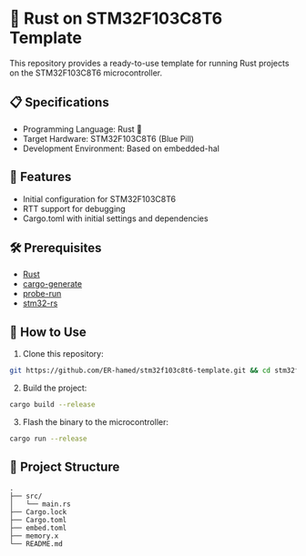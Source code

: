 # 🦀 Rust on STM32F103C8T6 Template

This repository provides a ready-to-use template for running Rust projects on the STM32F103C8T6 microcontroller.

## 📋 Specifications

- Programming Language: Rust 🦀
- Target Hardware: STM32F103C8T6 (Blue Pill)
- Development Environment: Based on embedded-hal

## 🚀 Features

- Initial configuration for STM32F103C8T6
- RTT support for debugging
- Cargo.toml with initial settings and dependencies

## 🛠️ Prerequisites

- [Rust](https://www.rust-lang.org/tools/install)
- [cargo-generate](https://github.com/cargo-generate/cargo-generate)
- [probe-run](https://probe.rs/docs/getting-started/installation/)
- [stm32-rs](https://github.com/stm32-rs)

## 🔧 How to Use

1. Clone this repository:
``` sh
git https://github.com/ER-hamed/stm32f103c8t6-template.git && cd stm32f103c8t6-template
```
2. Build the project:
``` sh
cargo build --release
```
3. Flash the binary to the microcontroller:
``` sh
cargo run --release
```

## 📁 Project Structure
    .    
    ├── src/
    │   └── main.rs
    ├── Cargo.lock
    ├── Cargo.toml
    ├── embed.toml
    ├── memory.x
    └── README.md
